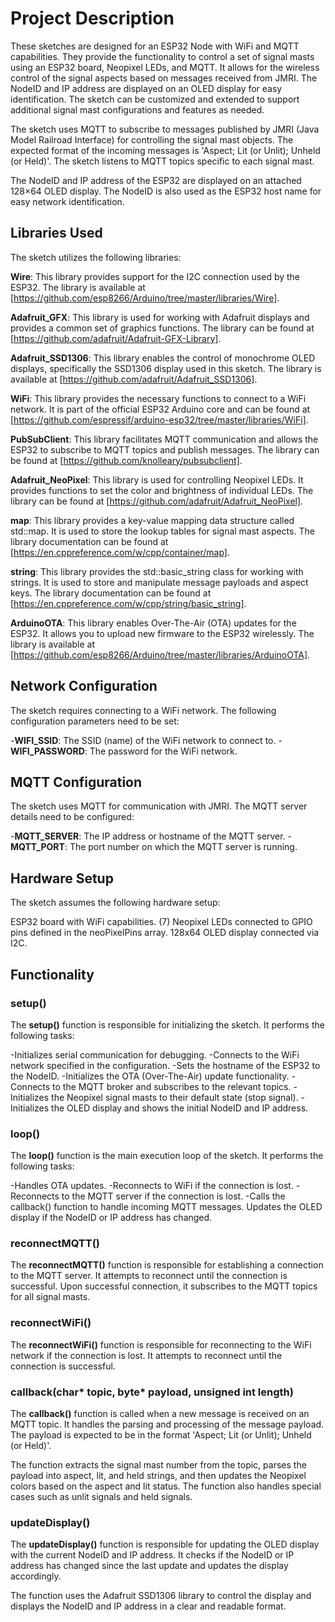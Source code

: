 # Project Description
These sketches are designed for an ESP32 Node with WiFi and MQTT capabilities. They provide the functionality to control a set of signal masts using an ESP32 board, Neopixel LEDs, and MQTT. It allows for the wireless control of the signal aspects based on messages received from JMRI. The NodeID and IP address are displayed on an OLED display for easy identification. The sketch can be customized and extended to support additional signal mast configurations and features as needed.

The sketch uses MQTT to subscribe to messages published by JMRI (Java Model Railroad Interface) for controlling the signal mast objects. The expected format of the incoming messages is 'Aspect; Lit (or Unlit); Unheld (or Held)'. The sketch listens to MQTT topics specific to each signal mast.

The NodeID and IP address of the ESP32 are displayed on an attached 128×64 OLED display. The NodeID is also used as the ESP32 host name for easy network identification.

## Libraries Used
The sketch utilizes the following libraries:

**Wire**: This library provides support for the I2C connection used by the ESP32. The library is available at [https://github.com/esp8266/Arduino/tree/master/libraries/Wire].

**Adafruit_GFX**: This library is used for working with Adafruit displays and provides a common set of graphics functions. The library can be found at [https://github.com/adafruit/Adafruit-GFX-Library].

**Adafruit_SSD1306**: This library enables the control of monochrome OLED displays, specifically the SSD1306 display used in this sketch. The library is available at [https://github.com/adafruit/Adafruit_SSD1306].

**WiFi**: This library provides the necessary functions to connect to a WiFi network. It is part of the official ESP32 Arduino core and can be found at [https://github.com/espressif/arduino-esp32/tree/master/libraries/WiFi].

**PubSubClient**: This library facilitates MQTT communication and allows the ESP32 to subscribe to MQTT topics and publish messages. The library can be found at [https://github.com/knolleary/pubsubclient].

**Adafruit_NeoPixel**: This library is used for controlling Neopixel LEDs. It provides functions to set the color and brightness of individual LEDs. The library can be found at [https://github.com/adafruit/Adafruit_NeoPixel].

**map**: This library provides a key-value mapping data structure called std::map. It is used to store the lookup tables for signal mast aspects. The library documentation can be found at [https://en.cppreference.com/w/cpp/container/map].

**string**: This library provides the std::basic_string class for working with strings. It is used to store and manipulate message payloads and aspect keys. The library documentation can be found at [https://en.cppreference.com/w/cpp/string/basic_string].

**ArduinoOTA**: This library enables Over-The-Air (OTA) updates for the ESP32. It allows you to upload new firmware to the ESP32 wirelessly. The library is available at [https://github.com/esp8266/Arduino/tree/master/libraries/ArduinoOTA].

## Network Configuration
The sketch requires connecting to a WiFi network. The following configuration parameters need to be set:

-**WIFI_SSID**: The SSID (name) of the WiFi network to connect to.
-**WIFI_PASSWORD**: The password for the WiFi network.

## MQTT Configuration
The sketch uses MQTT for communication with JMRI. The MQTT server details need to be configured:

-**MQTT_SERVER**: The IP address or hostname of the MQTT server.
-**MQTT_PORT**: The port number on which the MQTT server is running.

## Hardware Setup
The sketch assumes the following hardware setup:

ESP32 board with WiFi capabilities.
(7) Neopixel LEDs connected to GPIO pins defined in the neoPixelPins array.
128x64 OLED display connected via I2C.

## Functionality
### setup()
The **setup()** function is responsible for initializing the sketch. It performs the following tasks:

-Initializes serial communication for debugging.
-Connects to the WiFi network specified in the configuration.
-Sets the hostname of the ESP32 to the NodeID.
-Initializes the OTA (Over-The-Air) update functionality.
-Connects to the MQTT broker and subscribes to the relevant topics.
-Initializes the Neopixel signal masts to their default state (stop signal).
-Initializes the OLED display and shows the initial NodeID and IP address.

### loop()
The **loop()** function is the main execution loop of the sketch. It performs the following tasks:

-Handles OTA updates.
-Reconnects to WiFi if the connection is lost.
-Reconnects to the MQTT server if the connection is lost.
-Calls the callback() function to handle incoming MQTT messages.
Updates the OLED display if the NodeID or IP address has changed.

### reconnectMQTT()
The **reconnectMQTT()** function is responsible for establishing a connection to the MQTT server. It attempts to reconnect until the connection is successful. Upon successful connection, it subscribes to the MQTT topics for all signal masts.

### reconnectWiFi()
The **reconnectWiFi()** function is responsible for reconnecting to the WiFi network if the connection is lost. It attempts to reconnect until the connection is successful.

### callback(char* topic, byte* payload, unsigned int length)
The **callback()** function is called when a new message is received on an MQTT topic. It handles the parsing and processing of the message payload. The payload is expected to be in the format 'Aspect; Lit (or Unlit); Unheld (or Held)'.

The function extracts the signal mast number from the topic, parses the payload into aspect, lit, and held strings, and then updates the Neopixel colors based on the aspect and lit status. The function also handles special cases such as unlit signals and held signals.

### updateDisplay()
The **updateDisplay()** function is responsible for updating the OLED display with the current NodeID and IP address. It checks if the NodeID or IP address has changed since the last update and updates the display accordingly.

The function uses the Adafruit SSD1306 library to control the display and displays the NodeID and IP address in a clear and readable format.







